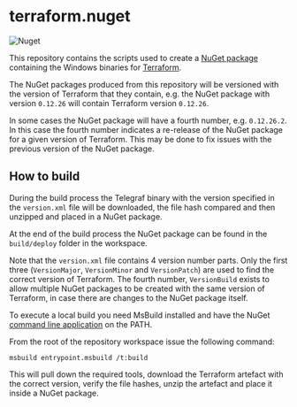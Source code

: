 # terraform.nuget

![Nuget](https://img.shields.io/nuget/v/Terraform.Windows.x64?style=for-the-badge)

This repository contains the scripts used to create a [NuGet package](https://www.nuget.org/packages/Terraform.Windows.x64/) containing the Windows binaries for [Terraform](https://www.terraform.io/).

The NuGet packages produced from this repository will be versioned with the version of Terraform that they contain, e.g. the NuGet package with version `0.12.26` will contain Terraform version `0.12.26`.

In some cases the NuGet package will have a fourth number, e.g. `0.12.26.2`. In this case the fourth number indicates a re-release of the NuGet package for a given version of Terraform. This may be done to fix issues with the previous version of the NuGet package.


## How to build

During the build process the Telegraf binary with the version specified in the `version.xml` file will be downloaded, the file hash compared and then unzipped and placed in a NuGet package.

At the end of the build process the NuGet package can be found in the `build/deploy` folder in the workspace.

Note that the `version.xml` file contains 4 version number parts. Only the first three (`VersionMajor`, `VersionMinor` and `VersionPatch`) are used to find the correct version of Terraform. The fourth number, `VersionBuild` exists to allow multiple NuGet packages to be created with the same version of Terraform, in case there are changes to the NuGet package itself.

To execute a local build you need MsBuild installed and have the NuGet [command line application](https://www.nuget.org/downloads) on the PATH.

From the root of the repository workspace issue the following command:

`msbuild entrypoint.msbuild /t:build`

This will pull down the required tools, download the Terraform artefact with the correct version, verify the file hashes, unzip the artefact and place it inside a NuGet package.
